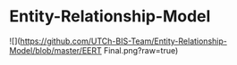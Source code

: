 # Entity-Relationship-Model
![](https://github.com/UTCh-BIS-Team/Entity-Relationship-Model/blob/master/EERT Final.png?raw=true)
